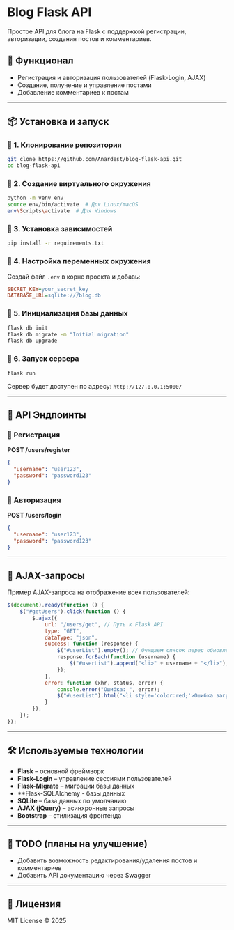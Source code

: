 # Blog Flask API

Простое API для блога на Flask с поддержкой регистрации, авторизации, создания постов и комментариев.

## 📌 Функционал
- Регистрация и авторизация пользователей (Flask-Login, AJAX)
- Создание, получение и управление постами
- Добавление комментариев к постам

---

## 📦 Установка и запуск

### 🔹 1. Клонирование репозитория
```sh
git clone https://github.com/Anardest/blog-flask-api.git
cd blog-flask-api
```

### 🔹 2. Создание виртуального окружения
```sh
python -m venv env
source env/bin/activate  # Для Linux/macOS
env\Scripts\activate  # Для Windows
```

### 🔹 3. Установка зависимостей
```sh
pip install -r requirements.txt
```

### 🔹 4. Настройка переменных окружения
Создай файл `.env` в корне проекта и добавь:
```ini
SECRET_KEY=your_secret_key
DATABASE_URL=sqlite:///blog.db
```

### 🔹 5. Инициализация базы данных
```sh
flask db init
flask db migrate -m "Initial migration"
flask db upgrade
```

### 🔹 6. Запуск сервера
```sh
flask run
```
Сервер будет доступен по адресу: `http://127.0.0.1:5000/`

---

## 📌 API Эндпоинты

### 🔹 Регистрация
**POST /users/register**
```json
{
  "username": "user123",
  "password": "password123"
}
```

### 🔹 Авторизация
**POST /users/login**
```json
{
  "username": "user123",
  "password": "password123"
}
```

---

## 📌 AJAX-запросы

Пример AJAX-запроса на отображение всех пользователей:
```js
$(document).ready(function () {
    $("#getUsers").click(function () {
        $.ajax({
            url: "/users/get", // Путь к Flask API
            type: "GET",
            dataType: "json",
            success: function (response) {
                $("#userList").empty(); // Очищаем список перед обновлением
                response.forEach(function (username) {
                    $("#userList").append("<li>" + username + "</li>");
                });
            },
            error: function (xhr, status, error) {
                console.error("Ошибка: ", error);
                $("#userList").html("<li style='color:red;'>Ошибка загрузки пользователей</li>");
            }
        });
    });
});
```

---

## 🛠 Используемые технологии
- **Flask** – основной фреймворк
- **Flask-Login** – управление сессиями пользователей
- **Flask-Migrate** – миграции базы данных
- **Flask-SQLAlchemy - базы данных
- **SQLite** – база данных по умолчанию
- **AJAX (jQuery)** – асинхронные запросы
- **Bootstrap** – стилизация фронтенда

---

## 📌 TODO (планы на улучшение)
- Добавить возможность редактирования/удаления постов и комментариев
- Добавить API документацию через Swagger

---

## 📜 Лицензия
MIT License © 2025

